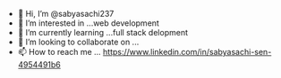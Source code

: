 - 👋 Hi, I’m @sabyasachi237
- 👀 I’m interested in ...web development 
- 🌱 I’m currently learning ...full stack delopment 
- 💞️ I’m looking to collaborate on ...
- 📫 How to reach me ... https://www.linkedin.com/in/sabyasachi-sen-4954491b6

<!---
sabyasachi237/sabyasachi237 is a ✨ special ✨ repository because its `README.md` (this file) appears on your GitHub profile.
You can click the Preview link to take a look at your changes.
--->
